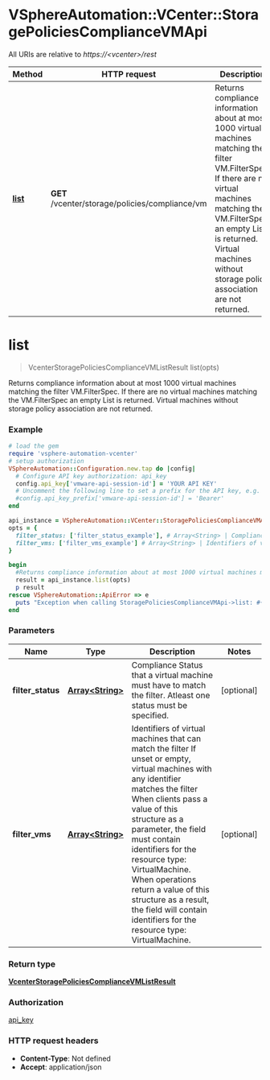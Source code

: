 # VSphereAutomation::VCenter::StoragePoliciesComplianceVMApi

All URIs are relative to *https://&lt;vcenter&gt;/rest*

Method | HTTP request | Description
------------- | ------------- | -------------
[**list**](StoragePoliciesComplianceVMApi.md#list) | **GET** /vcenter/storage/policies/compliance/vm | Returns compliance information about at most 1000 virtual machines matching the filter VM.FilterSpec. If there are no virtual machines matching the VM.FilterSpec an empty List is returned. Virtual machines without storage policy association are not returned.


# **list**
> VcenterStoragePoliciesComplianceVMListResult list(opts)

Returns compliance information about at most 1000 virtual machines matching the filter VM.FilterSpec. If there are no virtual machines matching the VM.FilterSpec an empty List is returned. Virtual machines without storage policy association are not returned.

### Example
```ruby
# load the gem
require 'vsphere-automation-vcenter'
# setup authorization
VSphereAutomation::Configuration.new.tap do |config|
  # Configure API key authorization: api_key
  config.api_key['vmware-api-session-id'] = 'YOUR API KEY'
  # Uncomment the following line to set a prefix for the API key, e.g. 'Bearer' (defaults to nil)
  #config.api_key_prefix['vmware-api-session-id'] = 'Bearer'
end

api_instance = VSphereAutomation::VCenter::StoragePoliciesComplianceVMApi.new
opts = {
  filter_status: ['filter_status_example'], # Array<String> | Compliance Status that a virtual machine must have to match the filter. Atleast one status must be specified.
  filter_vms: ['filter_vms_example'] # Array<String> | Identifiers of virtual machines that can match the filter If unset or empty, virtual machines with any identifier matches the filter When clients pass a value of this structure as a parameter, the field must contain identifiers for the resource type: VirtualMachine. When operations return a value of this structure as a result, the field will contain identifiers for the resource type: VirtualMachine.
}

begin
  #Returns compliance information about at most 1000 virtual machines matching the filter VM.FilterSpec. If there are no virtual machines matching the VM.FilterSpec an empty List is returned. Virtual machines without storage policy association are not returned.
  result = api_instance.list(opts)
  p result
rescue VSphereAutomation::ApiError => e
  puts "Exception when calling StoragePoliciesComplianceVMApi->list: #{e}"
end
```

### Parameters

Name | Type | Description  | Notes
------------- | ------------- | ------------- | -------------
 **filter_status** | [**Array&lt;String&gt;**](String.md)| Compliance Status that a virtual machine must have to match the filter. Atleast one status must be specified. | [optional] 
 **filter_vms** | [**Array&lt;String&gt;**](String.md)| Identifiers of virtual machines that can match the filter If unset or empty, virtual machines with any identifier matches the filter When clients pass a value of this structure as a parameter, the field must contain identifiers for the resource type: VirtualMachine. When operations return a value of this structure as a result, the field will contain identifiers for the resource type: VirtualMachine. | [optional] 

### Return type

[**VcenterStoragePoliciesComplianceVMListResult**](VcenterStoragePoliciesComplianceVMListResult.md)

### Authorization

[api_key](../README.md#api_key)

### HTTP request headers

 - **Content-Type**: Not defined
 - **Accept**: application/json



